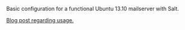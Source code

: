 Basic configuration for a functional Ubuntu 13.10 mailserver with Salt.

[Blog post regarding usage.](https://spicious.com/quick-postfix-email-server-with-salt-configuration.html)